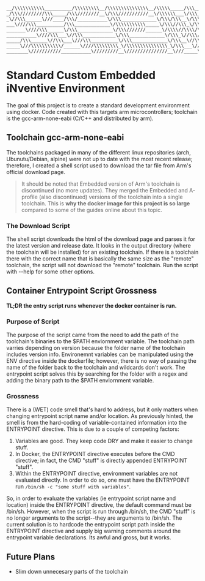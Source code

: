 ```
__/\\\\\\\\\\\__________/\\\\\\\\\__/\\\\\\\\\\\\\\\__/\\\\\_____/\\\__/\\\\\\\\\\\\\\\________
_/\\\/////////\\\_____/\\\////////__\/\\\///////////__\/\\\\\\___\/\\\_\/\\\///////////________
_\//\\\______\///____/\\\/___________\/\\\_____________\/\\\/\\\__\/\\\_\/\\\__________________
___\////\\\__________/\\\_____________\/\\\\\\\\\\\_____\/\\\//\\\_\/\\\_\/\\\\\\\\\\\_________
_______\////\\\______\/\\\_____________\/\\\///////______\/\\\\//\\\\/\\\_\/\\\///////_________
___________\////\\\___\//\\\____________\/\\\_____________\/\\\_\//\\\/\\\_\/\\\_______________
_____/\\\______\//\\\___\///\\\__________\/\\\_____________\/\\\__\//\\\\\\_\/\\\______________
_____\///\\\\\\\\\\\/______\////\\\\\\\\\_\/\\\\\\\\\\\\\\\_\/\\\___\//\\\\\_\/\\\\\\\\\\\\\\\_
________\///////////___________\/////////__\///////////////__\///_____\/////__\///////////////_
```
# Standard Custom Embedded iNventive Environment
The goal of this project is to create a standard development environment using docker.  Code
created with this targets arm microcontrollers;  toolchain is the gcc-arm-none-eabi (C/C++ and 
distributed by arm).  

## Toolchain gcc-arm-none-eabi
The toolchains packaged in many of the different linux repositories (arch, Ubunutu/Debian, alpine) 
were not up to date with the most recent release;  therefore, I created a shell script used to
download the tar file from Arm's official download page.
> It should be noted that Embedded version of Arm's toolchain is discontinued (no more updates).
> They merged the Embedded and A-profile (also discontinued) versions of the toolchain into a
> single toolchain.  This is **why the docker image for this project is so large** compared to some
> of the guides online about this topic.
### The Download Script
The shell script downloads the html of the download page and parses it for the latest version and
release date.  It looks in the output directory (where the toolchain will be installed) for an
existing toolchain.  If there is a toolchain there with the correct name that is basically the same 
size as the "remote" toolchain, the script will not download the "remote" toolchain. Run the script
with --help for some other options.

## Container Entrypoint Script Grossness
**TL;DR the entry script runs whenever the docker container is run.**

### Purpose of Script
The purpose of the script came from the need to add the path of the toolchain's binaries to the 
$PATH enviornment variable.  The toolchain path varries depending on version because the folder 
name of the toolchain includes version info.  Environemnt variables can be manipulated using the
ENV directive inside the dockerfile;  however, there is no way of passing the name of the folder
back to the toolchain and wildcards don't work.  The entrypoint script solves this by searching
for the folder with a regex and adding the binary path to the $PATH enviornment variable.

### Grossness
There is a (WET) code smell that's hard to address, but it only matters when changing entrypoint 
script name and/or location.  As previously hinted, the smell is from the hard-coding of
variable-contained information into the ENTRYPOINT directive.  This is due to a couple of
competing factors:

1. Variables are good.  They keep code DRY and make it easier to change stuff.
2. In Docker, the ENTRYPOINT directive executes before the CMD directive;  in fact, the CMD "stuff"
is directly appended ENTRYPOINT "stuff".
3. Within the ENTRYPOINT directive, environment variables are not evaluated directly.  In order to
do so, one must have the ENTRYPOINT run `/bin/sh -c "some stuff with variables"`.

So, in order to evaluate the variables (ie entrypoint script name and location) inside the
ENTRYPOINT directive, the default command must be /bin/sh.  However, when the script is run through
/bin/sh, the CMD "stuff" is no longer arguments to the script--they are arguments to /bin/sh.
The current solution is to hardcode the entrypoint script path inside the
ENTRYPOINT directive and supply big warning comments around the entrypoint variable declarations.
Its awful and gross, but it works.

## Future Plans
- Slim down unnecesary parts of the toolchain
